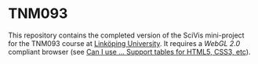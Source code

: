 # TNM093
This repository contains the completed version of the SciVis mini-project for the TNM093 course at [Linköping University](https://liu.se/). It requires a *WebGL 2.0* compliant browser (see [Can I use ... Support tables for HTML5, CSS3, etc](https://caniuse.com/#feat=webgl2)).
